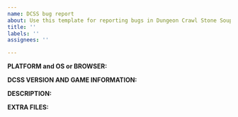 ```yaml
---
name: DCSS bug report
about: Use this template for reporting bugs in Dungeon Crawl Stone Soup
title: ''
labels: ''
assignees: ''

---
```


<!-- When reporting a dcss bug, please include answers to the following
    questions, replacing or deleting the text between &lt;!-- and --&gt; -->

**PLATFORM and OS or BROWSER:**
<!-- e.g. "local tiles", "webtiles", or "console". Putting this in the labels
is also fine. If this is an offline game or an issue with the build process,
please include your OS and OS version; if this is an online game please
include your browser and version. -->

**DCSS VERSION AND GAME INFORMATION:**
<!-- e.g. "0.18", ""0.19-a0-1891-ge1d1fe8". If you can launch the game, you can
find this information by pressing ?v; the version will be at the top of the
screen. If not, check the changelog in the 'docs' directory. If this is
a vault issue, it will be particularly helpful to provide the game seed (found
in the morgue after a completed game) and identify the dungeon level, so that
we can reproduce it. If relevant, please provide the server and username.
For online play, a morgue link for a completed game will give all of this
information.-->

**DESCRIPTION:**
<!-- What happened? What went wrong? What else was going on at the time of the
problem? Can you reproduce the issue? If you can provide a specific sequence
of steps that reproduces the issue, that will be extremely helpful to us (and
may also help you in writing the bug report). Screenshots are also very
welcome; you should be able to upload these directly to github. -->

**EXTRA FILES:**
<!-- Please include any morgue files, crashlogs, save files here, or extra
screenshots here. If this is a crash bug, the crashlog and save file will be
extremely helpful; the location of these is sytem-specific but if you ask
we can help you find them.

To upload a save file directly to github, compress it to a .zip archive, and
then github will accept the upload. (It will not take a .cs file directly.)

If this is an online game, see [these instructions](https://crawl.develz.org/wiki/doku.php?id=mantis:savebackup)
for more information on how to make a save backup; you can provide the
resulting link here.
-->

